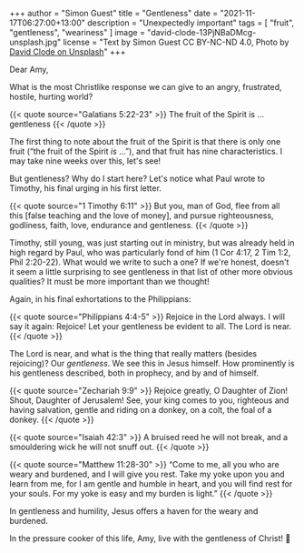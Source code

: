 +++
author = "Simon Guest"
title = "Gentleness"
date = "2021-11-17T06:27:00+13:00"
description = "Unexpectedly important"
tags = [ "fruit", "gentleness", "weariness" ]
image = "david-clode-13PjNBaDMcg-unsplash.jpg"
license = "Text by Simon Guest CC BY-NC-ND 4.0, Photo by [David Clode on Unsplash](https://unsplash.com/photos/13PjNBaDMcg)"
+++

Dear Amy,

What is the most Christlike response we can give to an angry, frustrated, hostile, hurting world?

{{< quote source="Galatians 5:22-23" >}}
The fruit of the Spirit is ... gentleness
{{< /quote >}}

The first thing to note about the fruit of the Spirit is that there is only one fruit (“the fruit of the Spirit _is_ ...”), and that fruit has nine characteristics. I may take nine weeks over this, let's see!

But gentleness? Why do I start here? Let's notice what Paul wrote to Timothy, his final urging in his first letter.

{{< quote source="1 Timothy 6:11" >}}
But you, man of God, flee from all this [false teaching and the love of money], and pursue righteousness, godliness, faith, love, endurance and gentleness.
{{< /quote >}}

Timothy, still young, was just starting out in ministry, but was already held in high regard by Paul, who was particularly fond of him (1 Cor 4:17, 2 Tim 1:2, Phil 2:20-22). What would we write to such a one? If we're honest, doesn't it seem a little surprising to see gentleness in that list of other more obvious qualities? It must be more important than we thought!

Again, in his final exhortations to the Philippians:

{{< quote source="Philippians 4:4-5" >}}
Rejoice in the Lord always. I will say it again: Rejoice! Let your gentleness be evident to all. The Lord is near.
{{< /quote >}}

The Lord is near, and what is the thing that really matters (besides rejoicing)? Our _gentleness_. We see this in Jesus himself. How prominently is his gentleness described, both in prophecy, and by and of himself.

{{< quote source="Zechariah 9:9" >}}
Rejoice greatly, O Daughter of Zion! Shout, Daughter of Jerusalem! See, your king comes to you, righteous and having salvation, gentle and riding on a donkey, on a colt, the foal of a donkey.
{{< /quote >}}

{{< quote source="Isaiah 42:3" >}}
A bruised reed he will not break, and a smouldering wick he will not snuff out.
{{< /quote >}}

{{< quote source="Matthew 11:28-30" >}}
“Come to me, all you who are weary and burdened, and I will give you rest. Take my yoke upon you and learn from me, for I am gentle and humble in heart, and you will find rest for your souls. For my yoke is easy and my burden is light.”
{{< /quote >}}

In gentleness and humility, Jesus offers a haven for the weary and burdened.

In the pressure cooker of this life, Amy, live with the gentleness of Christ! 🙏
